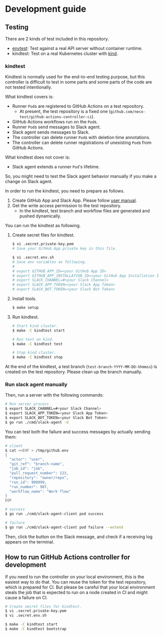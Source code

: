 Development guide
=================

Testing
-------

There are 2 kinds of test included in this repository.

- [envtest](https://github.com/kubernetes-sigs/controller-runtime/tree/master/pkg/envtest):
  Test against a real API server without container runtime.
- kindtest: Test on a real Kubernetes cluster with [kind](https://kind.sigs.k8s.io/docs/user/quick-start/).

### kindtest

Kindtest is normally used for the end-to-end testing purpose, but this controller is
difficult to test in some parts and some parts of the code are not tested intentionally.

What kindtest covers is:

- Runner `Pod`s are registered to GitHub Actions on a test repository.
    - At present, the test repository is a fixed one (`github.com/neco-test/github-actions-controller-ci`).
- GitHub Actions workflows run on the `Pod`s.
- Runner `Pod`s send messages to Slack agent.
- Slack agent sends messages to Slack.
- The controller can delete runner `Pod`s with deletion time annotations.
- The controller can delete runner registrations of unexisting `Pod`s from GitHub Actions.

What kindtest does not cover is:

- Slack agent extends a runner `Pod`'s lifetime.

So, you might need to test the Slack agent behavior manually if you make a change on Slack agent.

In order to run the kindtest, you need to prepare as follows.

1. Create GitHub App and Slack App. Please follow [user manual](./user-manual.md).
2. Get the write access permission to the test repository.
    - In the kindtest, test branch and workflow files are generated and pushed dynamically.

You can run the kindtest as following.

1. Create secret files for kindtest.
    ```bash
    $ vi .secret.private-key.pem
    # Save your GitHub App private key in this file.

    $ vi .secret.env.sh
    # Save env variables as following.
    #
    # export GITHUB_APP_ID=<your GitHub App ID>
    # export GITHUB_APP_INSTALLATION_ID=<your GitHub App Installation ID>
    # export SLACK_CHANNEL=#<your Slack Channel>
    # export SLACK_APP_TOKEN=<your Slack App Token>
    # export SLACK_BOT_TOKEN=<your Slack Bot Token>
    ```

2. Install tools.
    ```bash
    $ make setup
    ```

3. Run kindtest.
    ```bash
    # Start kind cluster.
    $ make -C kindtest start

    # Run test on kind.
    $ make -C kindtest test

    # Stop kind cluster.
    $ make -C kindtest stop
    ```

At the end of the kindtest, a test branch (`test-branch-YYYY-MM-DD-hhmmss`) is created on the test repository.
Please clean up the branch manually.

### Run slack agent manually

Then, run a server with the following commands:

```bash
# Run server process
$ export SLACK_CHANNEL=#<your Slack Channel>
$ export SLACK_APP_TOKEN=<your Slack App Token>
$ export SLACK_BOT_TOKEN=<your Slack Bot Token>
$ go run ./cmd/slack-agent -d
```

You can test both the failure and success messages by actually sending them:

```bash
# client
$ cat <<EOF > /tmp/github.env
{
  "actor": "user",
  "git_ref": "branch-name",
  "job_id": "job",
  "pull_request_number": 123,
  "repository": "owner/repo",
  "run_id": 999999,
  "run_number": 987,
  "workflow_name": "Work flow"
}
EOF

# success
$ go run ./cmd/slack-agent-client pod success

# failure
$ go run ./cmd/slack-agent-client pod failure --extend
```

Then, click the button on the Slack message, and check if a receiving log appears
on the terminal.

How to run GitHub Actions controller for development
----------------------------------------------------

If you need to run the controller on your local environment, this is the easiest way to do that.
You can reuse the token for the test repository, which is prepared for CI.
But please be careful that your local environment steals the job that is expected to run on a node created in CI and might cause a failure on CI.

```bash
# Create secret files for kindtest.
$ vi .secret.private-key.pem
$ vi .secret.env.sh

$ make -C kindtest start
$ make -C kindtest bootstrap
```
